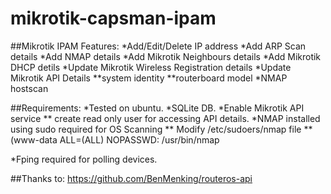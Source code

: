mikrotik-capsman-ipam
=============

##Mikrotik IPAM Features:
*Add/Edit/Delete IP address
*Add ARP Scan details
*Add NMAP details
*Add Mikrotik Neighbours details
*Add Mikrotik DHCP detils
*Update Mikrotik Wireless Registration details
*Update Mikrotik API Details
**system identity
**routerboard model
*NMAP hostscan

##Requirements:
*Tested on ubuntu.
*SQLite DB.
*Enable Mikrotik API service
**	create read only user for accessing API details.
*NMAP installed using sudo required for OS Scanning
**	Modify /etc/sudoers/nmap file 
**	(www-data ALL=(ALL) NOPASSWD: /usr/bin/nmap

*Fping required for polling devices.

##Thanks to:
https://github.com/BenMenking/routeros-api

